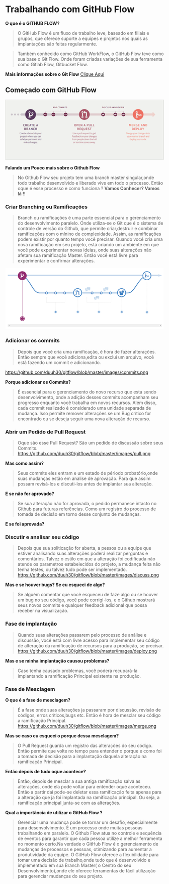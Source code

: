 # Trabalhando com GitHub Flow

**O que é o GITHUB FLOW?**
> O GitHub Flow é um fluxo de trabalho leve, baseado em filiais e grupos, que oferece suporte a equipes e projetos nos quais as implantações são feitas regularmente. 

> Também conhecido como GitHub WorkFlow, o GitHub Flow teve como sua base o Git Flow. Onde foram criadas variações de sua ferramenta como Gitlab Flow, Gitbucket Flow.

**Mais informações sobre o Git Flow** [Clique Aqui](https://github.com/duuh30/gitflow/blob/master/introgitflow.md)

## Começado com GitHub Flow

![Imagem](https://github.com/duuh30/gitflow/blob/master/images/githubflow.png)

**Falando um Pouco mais sobre o Github Flow**
> No Github Flow seu projeto tem uma branch master singular,onde todo trabalho desenvolvido e liberado vive em todo o processo. Então oque é esse processo e como funciona ? **Vamos Conhecer? Vamos lá !!**



### Criar Branching ou Ramificações
 > Branch ou ramificações é uma parte essencial para o gerenciamento do desenvolvimento paralelo. Onde utiliza-se o Git que é o sistema de controle de versão do Github, que permite criar,destruir e combinar ramificações com o mínino de complexidade. Assim, as ramificações podem existir por quanto tempo você precisar. Quando você cria uma nova ramificação em seu projeto, está criando um ambiente em que você pode experimentar novas ideias, onde suas alterações não afetam sua ramificação Master. Então você está livre para experimentar e confirmar alterações.
 
 ![Imagem](https://github.com/duuh30/gitflow/blob/master/images/fluxogithubflow.png)
 
### Adicionar os commits
 > Depois que você cria uma ramificação, é hora de fazer alterações. Então sempre que você adiciona,edita ou exclui um arquivo, você está fazendo um commit e adicionando. 
 
 https://github.com/duuh30/gitflow/blob/master/images/commits.png
 
 **Porque adicionar os Commits?**
 > É essencial para o gerenciamento do novo recurso que esta sendo desenvolvimento, onde a adição desses commits acompanham seu progresso enquanto você trabalha em novos recursos. Além disso, cada commit realizado é considerado uma unidade separada de mudança. Isso permite remover alterações se um Bug crítico for encontrado ou se deseja seguir uma nova alteração de recurso.
 
 ### Abrir um Pedido de Pull Request
 > Oque são esse Pull Request? São um pedido de discussão sobre seus Commits. 
 https://github.com/duuh30/gitflow/blob/master/images/pull.png
 
 **Mas como assim?**
 > Seus commits eles entram e um estado de périodo probatório,onde suas mudanças estão em analise de aprovação. Para que assim possam revisá-los e discuti-los antes de implantar sua alteração.
 
 **E se não for aprovado?**
 > Se sua alteração não for aprovada, o pedido permanece intacto no Github para futuras referências. Como um registro do processo de tomada de decisão em torno desse conjunto de mudanças.

**E se foi aprovada?**

### Discutir e analisar seu código

> Depois que sua soliticação for aberta, a pessoa ou a equipe que estiver analisando suas alterações poderá realizar perguntas e comentários. Talvez o estilo em que a alteração foi codificada não atende os parametros estabelecidos do projeto, a mudança feita não tenha testes, ou talvez tudo pode ser implementado. 
https://github.com/duuh30/gitflow/blob/master/images/discuss.png

**Mas e se houver bugs? Se eu esqueci de algo?**
> Se alguém comentar que você esqueceu de faze algo ou se houver um bug no seu código, você pode corrigi-los, e o Github mostrará seus novos commits e qualquer feedback adicional que possa receber na visualização.

### Fase de implantação
> Quando suas alterações passarem pelo processo de análise e discussão, você está com livre acesso para implementar seu código de alteração da ramificação de recursos para a produção, se precisar. 
https://github.com/duuh30/gitflow/blob/master/images/deploy.png

**Mas e se minha implantação causou problemas?**
> Caso tenha causado problemas, você poderá recupará-la implantando a ramificação Principal existente na produção.

### Fase de Mesclagem

**O que é a fase de mesclagem?**
> É a fase onde suas alterações ja passaram por discussão, revisão de códigos, erros críticos,bugs etc. Então é hora de mesclar seu código a ramificação Principal. 
https://github.com/duuh30/gitflow/blob/master/images/merge.png

**Mas se caso eu esqueci o porque dessa mesclagem?**
> O Pull Request guarda um registro das alterações do seu código. Então permite que volte no tempo para entender o porque e como foi a tomada de decisão para a implantação daquela alteração na ramificação Principal.

**Então depois de tudo oque acontece?**
> Então, depois de mesclar a sua antiga ramificação salva as alterações, onde ela pode voltar para entender oque aconteceu. Então a partir dai pode-se deletar essa ramificação feita apenas para a alteração que ja foi implantada na ramificação principal. Ou seja, a ramificação principal junta-se com as alterações. 




**Qual a importância de utilizar o GitHub Flow ?**

> Gerenciar uma mudança pode se tornar um desafio, especialmente para desenvolvimento. É um processo onde muitas pessoas trabalhando em paralelo. O Github Flow atua no controle e sequência de eventos para garantir que cada pessoa utilize a melhor ferramenta no momento certo.Na verdade o GitHub Flow é o gerenciamento de mudanças de processos e pessoas, otimizando para aumentar a produtividade da equipe. O GitHub Flow oferece a flexibilidade para tomar uma decisão de trabalho,onde tudo que é desenvolvido e implementado em sua Branch Master( o Centro do seu Desenvolvimento),onde ele oferece ferramentas de fácil utilização para gerenciar mudanças do seu projeto. 



